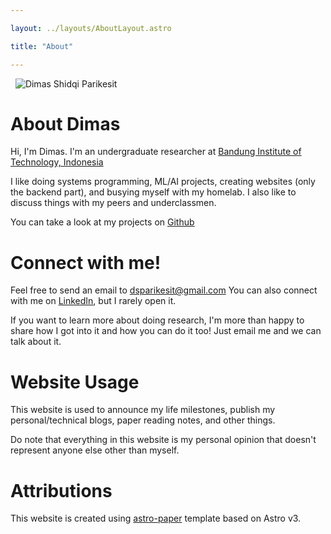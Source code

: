 ```yaml
---

layout: ../layouts/AboutLayout.astro

title: "About"

---
```

<div>
  <img src="/assets/profpic.webp" class="sm:w-1/2 mx-auto" alt="Dimas Shidqi Parikesit">
</div>

# About Dimas

Hi, I'm Dimas. I'm an undergraduate researcher at [Bandung Institute of Technology, Indonesia](https://itb.ac.id/en/)

I like doing systems programming, ML/AI projects, creating websites (only the backend part), and busying myself with my homelab. I also like to discuss things with my peers and underclassmen.

You can take a look at my projects on [Github](https://github.com/dParikesit)

# Connect with me!

Feel free to send an email to [dsparikesit@gmail.com](mailto:dsparikesit@gmail.com)
You can also connect with me on [LinkedIn](https://www.linkedin.com/in/dimas-parikesit/), but I rarely open it.

If you want to learn more about doing research, I'm more than happy to share how I got into it and how you can do it too! Just email me and we can talk about it.

# Website Usage

This website is used to announce my life milestones, publish my personal/technical blogs, paper reading notes, and other things.

Do note that everything in this website is my personal opinion that doesn't represent anyone else other than myself.

# Attributions

This website is created using [astro-paper](https://github.com/satnaing/astro-paper) template based on Astro v3.
